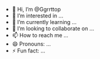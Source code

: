 - 👋 Hi, I’m @Ggrrttop
- 👀 I’m interested in ...
- 🌱 I’m currently learning ...
- 💞️ I’m looking to collaborate on ...
- 📫 How to reach me ...
- 😄 Pronouns: ...
- ⚡ Fun fact: ...

<!---
Ggrrttop/Ggrrttop is a ✨ special ✨ repository because its `README.md` (this file) appears on your GitHub profile.
You can click the Preview link to take a look at your changes.
--->
